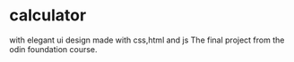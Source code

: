 # calculator
with elegant ui design made with css,html and js
The final project from the odin foundation course.